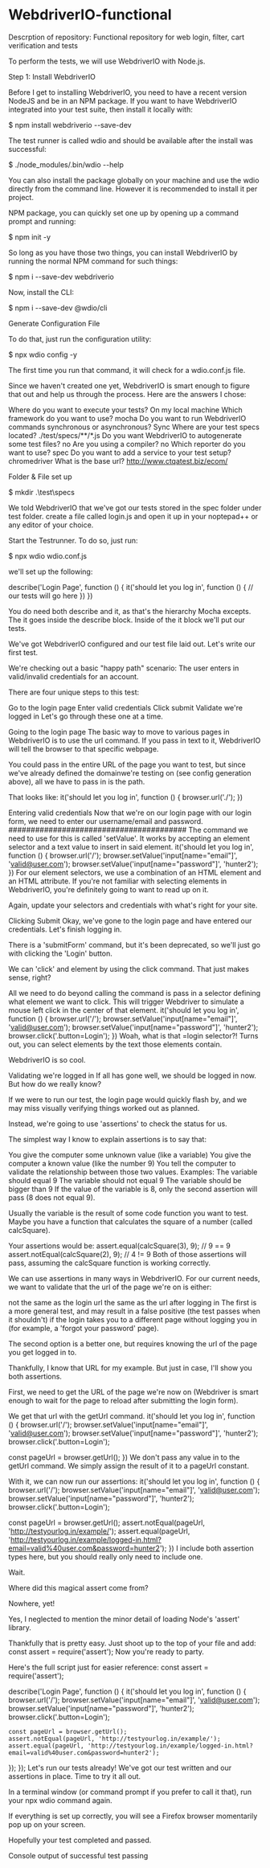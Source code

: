 # WebdriverIO-functional
Descrption of repository: Functional repository for web login, filter, cart verification and tests

To perform the tests, we will use WebdriverIO with Node.js.

Step 1: Install WebdriverIO

Before I get to installing WebdriverIO, you need to have a recent version NodeJS and be in an NPM package. If you want to have WebdriverIO integrated into your test suite, then install it locally with:

$ npm install webdriverio --save-dev

The test runner is called wdio and should be available after the install was successful:

$ ./node_modules/.bin/wdio --help

You can also install the package globally on your machine and use the wdio directly from the command line. However it is recommended to install it per project.

NPM package, you can quickly set one up by opening up a command prompt and running:

$ npm init -y

So long as you have those two things, you can install WebdriverIO by running the normal NPM command for such things:

$ npm i --save-dev webdriverio

Now, install the CLI:

$ npm i --save-dev @wdio/cli

Generate Configuration File

To do that, just run the configuration utility:

$ npx wdio config -y

The first time you run that command, it will check for a wdio.conf.js file.

Since we haven't created one yet, WebdriverIO is smart enough to figure that out and help us through the process. Here are the answers I chose:

Where do you want to execute your tests? On my local machine
Which framework do you want to use? mocha
Do you want to run WebdriverIO commands synchronous or asynchronous? Sync
Where are your test specs located? ./test/specs/**/*.js
Do you want WebdriverIO to autogenerate some test files? no
Are you using a compiler? no
Which reporter do you want to use? spec
Do you want to add a service to your test setup? chromedriver
What is the base url? http://www.ctqatest.biz/ecom/

Folder & File set up

$ mkdir .\test\specs

We told WebdriverIO that we've got our tests stored in the spec folder under test folder.
create a file called login.js and open it up in your noptepad++ or any editor of your choice.

Start the Testrunner. To do so, just run:

$ npx wdio wdio.conf.js

we'll set up the following:

describe('Login Page', function () {
  it('should let you log in', function () {
    // our tests will go here
  })
})

You do need both describe and it, as that's the hierarchy Mocha excepts. The it goes inside the describe block. Inside of the it block we'll put our tests.

We've got WebdriverIO configured and our test file laid out. Let's write our first test.

We're checking out a basic "happy path" scenario: The user enters in valid/invalid credentials for an account.

There are four unique steps to this test:

Go to the login page
Enter valid credentials
Click submit
Validate we're logged in
Let's go through these one at a time.

Going to the login page
The basic way to move to various pages in WebdriverIO is to use the url command. If you pass in text to it, WebdriverIO will tell the browser to that specific webpage.

You could pass in the entire URL of the page you want to test, but since we've already defined the domainwe're testing on (see config generation above), all we have to pass in is the path.

That looks like:
it('should let you log in', function () {
  browser.url('./');
})

Entering valid credentials
Now that we're on our login page with our login form, we need to enter our username/email and password.
########################################
The command we need to use for this is called 'setValue'. It works by accepting an element selector and a text value to insert in said element.
it('should let you log in', function () {
  browser.url('/');
  browser.setValue('input[name="email"]', 'valid@user.com');
  browser.setValue('input[name="password"]', 'hunter2');
})
For our element selectors, we use a combination of an HTML element and an HTML attribute. If you're not familiar with selecting elements in WebdriverIO, you're definitely going to want to read up on it.

Again, update your selectors and credentials with what's right for your site.

Clicking Submit
Okay, we've gone to the login page and have entered our credentials. Let's finish logging in.

There is a 'submitForm' command, but it's been deprecated, so we'll just go with clicking the 'Login' button.

We can 'click' and element by using the click command. That just makes sense, right?

All we need to do beyond calling the command is pass in a selector defining what element we want to click. This will trigger Webdriver to simulate a mouse left click in the center of that element.
it('should let you log in', function () {
  browser.url('/');
  browser.setValue('input[name="email"]', 'valid@user.com');
  browser.setValue('input[name="password"]', 'hunter2');
  browser.click('.button=Login');
})
Woah, what is that =login selector?! Turns out, you can select elements by the text those elements contain.

WebdriverIO is so cool.

Validating we're logged in
If all has gone well, we should be logged in now. But how do we really know?

If we were to run our test, the login page would quickly flash by, and we may miss visually verifying things worked out as planned.

Instead, we're going to use 'assertions' to check the status for us.

The simplest way I know to explain assertions is to say that:

You give the computer some unknown value (like a variable)
You give the computer a known value (like the number 9)
You tell the computer to validate the relationship between those two values. Examples:
The variable should equal 9
The variable should not equal 9
The variable should be bigger than 9
If the value of the variable is 8, only the second assertion will pass (8 does not equal 9).

Usually the variable is the result of some code function you want to test. Maybe you have a function that calculates the square of a number (called calcSquare).

Your assertions would be:
assert.equal(calcSquare(3), 9); // 9 == 9
assert.notEqual(calcSquare(2), 9); // 4 != 9
Both of those assertions will pass, assuming the calcSquare function is working correctly.

We can use assertions in many ways in WebdriverIO. For our current needs, we want to validate that the url of the page we're on is either:

not the same as the login url
the same as the url after logging in
The first is a more general test, and may result in a false positive (the test passes when it shouldn't) if the login takes you to a different page without logging you in (for example, a 'forgot your password' page).

The second option is a better one, but requires knowing the url of the page you get logged in to.

Thankfully, I know that URL for my example. But just in case, I'll show you both assertions.

First, we need to get the URL of the page we're now on (Webdriver is smart enough to wait for the page to reload after submitting the login form).

We get that url with the getUrl command.
it('should let you log in', function () {
  browser.url('/');
  browser.setValue('input[name="email"]', 'valid@user.com');
  browser.setValue('input[name="password"]', 'hunter2');
  browser.click('.button=Login');

  const pageUrl = browser.getUrl();
})
We don't pass any value in to the getUrl command. We simply assign the result of it to a pageUrl constant.

With it, we can now run our assertions:
it('should let you log in', function () {
  browser.url('/');
  browser.setValue('input[name="email"]', 'valid@user.com');
  browser.setValue('input[name="password"]', 'hunter2');
  browser.click('.button=Login');

  const pageUrl = browser.getUrl();
  assert.notEqual(pageUrl, 'http://testyourlog.in/example/');
  assert.equal(pageUrl, 'http://testyourlog.in/example/logged-in.html?email=valid%40user.com&password=hunter2');
})
I include both assertion types here, but you should really only need to include one.

Wait.

Where did this magical assert come from?

Nowhere, yet!

Yes, I neglected to mention the minor detail of loading Node's 'assert' library.

Thankfully that is pretty easy. Just shoot up to the top of your file and add:
const assert = require('assert');
Now you're ready to party.

Here's the full script just for easier reference:
const assert = require('assert');

describe('Login Page', function () {
  it('should let you log in', function () {
    browser.url('/');
    browser.setValue('input[name="email"]', 'valid@user.com');
    browser.setValue('input[name="password"]', 'hunter2');
    browser.click('.button=Login');

    const pageUrl = browser.getUrl();
    assert.notEqual(pageUrl, 'http://testyourlog.in/example/');
    assert.equal(pageUrl, 'http://testyourlog.in/example/logged-in.html?email=valid%40user.com&password=hunter2');
  });
});
Let's run our tests already!
We've got our test written and our assertions in place. Time to try it all out.

In a terminal window (or command prompt if you prefer to call it that), run your npx wdio command again.

If everything is set up correctly, you will see a Firefox browser momentarily pop up on your screen.

Hopefully your test completed and passed.

Console output of successful test passing
